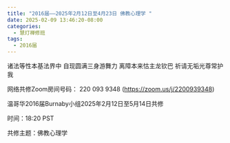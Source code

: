 ```yaml
---
title: "2016届——2025年2月12日至4月23日 佛教心理学 "
date: 2025-02-09 13:46:20-08:00
categories:
  - 慧灯禅修班
tags:
  - 2016届
---
```

诸法等性本基法界中 自现圆满三身游舞力 离障本来怙主龙钦巴 祈请无垢光尊常护我


网络共修Zoom房间号码： 220 093 9348 (<https://zoom.us/j/2200939348>)

温哥华2016届Burnaby小组2025年2月12日至5月14日共修

时间：18:20 PST


共修主题：佛教心理学



